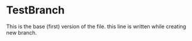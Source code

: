 # TestBranch

This is the base (first) version of the file. 
this line is written while creating new branch.
